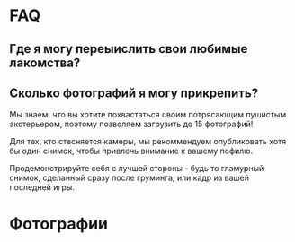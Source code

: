 # FAQ

## Где я могу переыислить свои любимые лакомства?
## Сколько фотографий я могу прикрепить?

Мы знаем, что вы хотите похвастаться своим потрясающим пушистым
экстерьером, поэтому позволяем загрузить до 15 фотографий!

Для тех, кто стесняется камеры, мы рекоммендуем опубликовать хотя бы 
один снимок, чтобы привлечь внимание к вашему пофилю.

Продемонстрируйте себя с лучшей стороны - будь то гламурный снимок, 
сделанный сразу после груминга, или кадр из вашей последней игры.

# Фотографии
